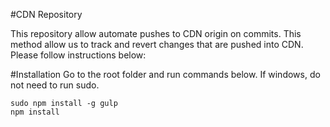 #CDN Repository

This repository allow automate pushes to CDN origin on commits.  This method allow us to track and revert changes that are pushed into CDN.  Please follow instructions below:  

#Installation
Go to the root folder and run commands below.  If windows, do not need to run sudo.
```
sudo npm install -g gulp
npm install
```
